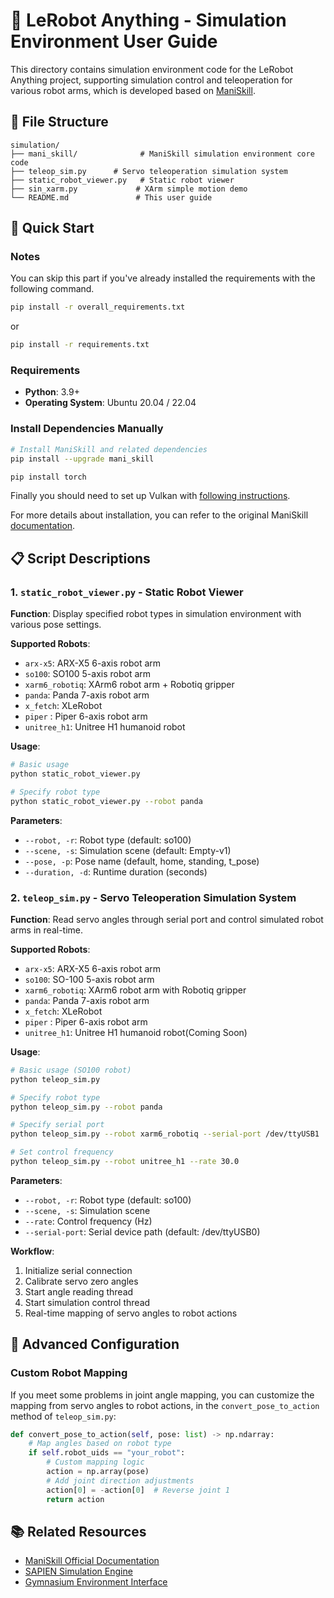 # 🤖 LeRobot Anything - Simulation Environment User Guide

This directory contains simulation environment code for the LeRobot Anything project, supporting simulation control and teleoperation for various robot arms, which is developed based on [ManiSkill](https://github.com/haosulab/ManiSkill).

## 📁 File Structure

```
simulation/
├── mani_skill/              # ManiSkill simulation environment core code
├── teleop_sim.py      # Servo teleoperation simulation system
├── static_robot_viewer.py   # Static robot viewer
├── sin_xarm.py             # XArm simple motion demo
└── README.md               # This user guide
```

## 🚀 Quick Start

### Notes

You can skip this part if you've already installed the requirements with the following command. 
```bash
pip install -r overall_requirements.txt
```
or
```sh
pip install -r requirements.txt
```

### Requirements

- **Python**: 3.9+
- **Operating System**: Ubuntu 20.04 / 22.04

### Install Dependencies Manually

```bash
# Install ManiSkill and related dependencies
pip install --upgrade mani_skill

pip install torch
```

Finally you should need to set up Vulkan with [following instructions](https://maniskill.readthedocs.io/en/latest/user_guide/getting_started/installation.html#vulkan).

For more details about installation, you can refer to the original ManiSkill [documentation](https://maniskill.readthedocs.io/en/latest/user_guide/getting_started/installation.html).

## 📋 Script Descriptions

### 1. `static_robot_viewer.py` - Static Robot Viewer

**Function**: Display specified robot types in simulation environment with various pose settings.

**Supported Robots**:

- `arx-x5`: ARX-X5 6-axis robot arm
- `so100`: SO100 5-axis robot arm
- `xarm6_robotiq`: XArm6 robot arm + Robotiq gripper
- `panda`: Panda 7-axis robot arm
- `x_fetch`: XLeRobot
- `piper` : Piper 6-axis robot arm
- `unitree_h1`: Unitree H1 humanoid robot

**Usage**:

```bash
# Basic usage
python static_robot_viewer.py

# Specify robot type
python static_robot_viewer.py --robot panda
```

**Parameters**:

- `--robot, -r`: Robot type (default: so100)
- `--scene, -s`: Simulation scene (default: Empty-v1)
- `--pose, -p`: Pose name (default, home, standing, t_pose)
- `--duration, -d`: Runtime duration (seconds)

### 2. `teleop_sim.py` - Servo Teleoperation Simulation System

**Function**: Read servo angles through serial port and control simulated robot arms in real-time.

**Supported Robots**:

- `arx-x5`: ARX-X5 6-axis robot arm
- `so100`: SO-100 5-axis robot arm
- `xarm6_robotiq`: XArm6 robot arm with Robotiq gripper
- `panda`: Panda 7-axis robot arm
- `x_fetch`: XLeRobot
- `piper` : Piper 6-axis robot arm
- `unitree_h1`: Unitree H1 humanoid robot(Coming Soon)

**Usage**:

```bash
# Basic usage (SO100 robot)
python teleop_sim.py

# Specify robot type
python teleop_sim.py --robot panda

# Specify serial port
python teleop_sim.py --robot xarm6_robotiq --serial-port /dev/ttyUSB1

# Set control frequency
python teleop_sim.py --robot unitree_h1 --rate 30.0
```

**Parameters**:

- `--robot, -r`: Robot type (default: so100)
- `--scene, -s`: Simulation scene
- `--rate`: Control frequency (Hz)
- `--serial-port`: Serial device path (default: /dev/ttyUSB0)

**Workflow**:

1. Initialize serial connection
2. Calibrate servo zero angles
3. Start angle reading thread
4. Start simulation control thread
5. Real-time mapping of servo angles to robot actions

## 🔧 Advanced Configuration

### Custom Robot Mapping

If you meet some problems in joint angle mapping, you can customize the mapping from servo angles to robot actions, in the `convert_pose_to_action` method of `teleop_sim.py`:

```python
def convert_pose_to_action(self, pose: list) -> np.ndarray:
    # Map angles based on robot type
    if self.robot_uids == "your_robot":
        # Custom mapping logic
        action = np.array(pose)
        # Add joint direction adjustments
        action[0] = -action[0]  # Reverse joint 1
        return action
```

## 📚 Related Resources

- [ManiSkill Official Documentation](https://github.com/haosulab/ManiSkill)
- [SAPIEN Simulation Engine](https://sapien.ucsd.edu/)
- [Gymnasium Environment Interface](https://gymnasium.farama.org/)
